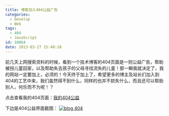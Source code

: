 ```yaml
---
title: 博客加入404公益广告
categories:
  - Develop
  - Web
tags:
  - 404
  - JavaScript
id: 10064
date: 2013-03-27 15:40:18
---
```


前几天上网搜索资料的时候，看到一个技术博客的404页面是一则公益广告，帮助被拐儿童回家，以及帮助失去孩子的父母寻找流失的儿童！那一瞬我就决定了，我的网站一定要加上，必须的！今天终于加上了，希望更多的博主及站长们加入到404的工艺中来，我们虽然得不到什么，同样的也并不损失什么，而且还可以帮助别人，何乐而不为呢！？

点击查看我的404页面：[我的404公益](http://www.melove.net/?p=2033)

下边是404公益界面截图：
[![blog 404](http://lzan13.qiniudn.com/blog/uploads/images/2013/03/blog404.png)](http://lzan13.qiniudn.com/blog/uploads/images/2013/03/blog404.png)